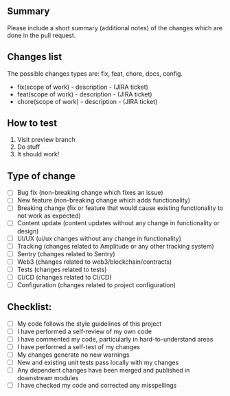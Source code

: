 ## Summary

Please include a short summary (additional notes) of the changes which are done in the pull request.

## Changes list

The possible changes types are: fix, feat, chore, docs, config.

- fix(scope of work) - description - (JIRA ticket)
- feat(scope of work) - description - (JIRA ticket)
- chore(scope of work) - description - (JIRA ticket)

## How to test

1. Visit preview branch
2. Do stuff
3. It should work!

## Type of change

- [ ] Bug fix (non-breaking change which fixes an issue)
- [ ] New feature (non-breaking change which adds functionality)
- [ ] Breaking change (fix or feature that would cause existing functionality to not work as expected)
- [ ] Content update (content updates without any change in functionality or design)
- [ ] UI/UX (ui/ux changes without any change in functionality)
- [ ] Tracking (changes related to Amplitude or any other tracking system)
- [ ] Sentry (changes related to Sentry)
- [ ] Web3 (changes related to web3/blockchain/contracts)
- [ ] Tests (changes related to tests)
- [ ] CI/CD (changes related to CI/CD)
- [ ] Configuration (changes related to project configuration)

## Checklist:

- [ ] My code follows the style guidelines of this project
- [ ] I have performed a self-review of my own code
- [ ] I have commented my code, particularly in hard-to-understand areas
- [ ] I have performed a self-test of my changes
- [ ] My changes generate no new warnings
- [ ] New and existing unit tests pass locally with my changes
- [ ] Any dependent changes have been merged and published in downstream modules
- [ ] I have checked my code and corrected any misspellings
